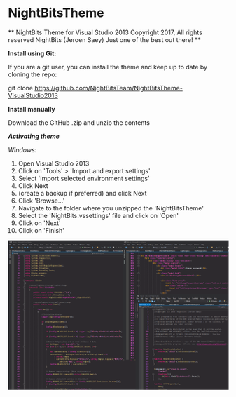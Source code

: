 # NightBitsTheme
**
NightBits Theme for Visual Studio 2013
Copyright 2017, All rights reserved
NightBits (Jeroen Saey)
Just one of the best out there!
**

**Install using Git:**

If you are a git user, you can install the theme and keep up to date by cloning the repo:

git clone https://github.com/NightBitsTeam/NightBitsTheme-VisualStudio2013

**Install manually**

Download the GitHub .zip and unzip the contents

<b><em>Activating theme</em></b>

<em>Windows:</em>


1. Open Visual Studio 2013
2. Click on 'Tools'  > 'Import and export settings'
3. Select 'Import selected environment settings'
4. Click Next
5. (create a backup if preferred) and click Next
6. Click 'Browse...'
7. Navigate to the folder where you unzipped the 'NightBitsTheme'
8. Select the 'NightBits.vssettings' file and click on 'Open'
9. Click on 'Next'
10. Click on 'Finish'

![preview](/visualstudio.png)